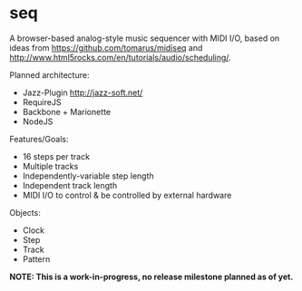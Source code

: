 # seq
A browser-based analog-style music sequencer with MIDI I/O, based on ideas from https://github.com/tomarus/midiseq and http://www.html5rocks.com/en/tutorials/audio/scheduling/.

Planned architecture:
* Jazz-Plugin http://jazz-soft.net/
* RequireJS
* Backbone + Marionette
* NodeJS

Features/Goals:
* 16 steps per track
* Multiple tracks
* Independently-variable step length
* Independent track length
* MIDI I/O to control & be controlled by external hardware


Objects:
* Clock
* Step
* Track
* Pattern

**NOTE: This is a work-in-progress, no release milestone planned as of yet.**

